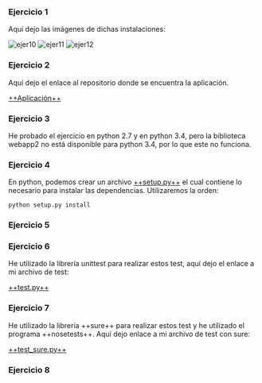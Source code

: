 ### Ejercicio 1

Aquí dejo las imágenes de dichas instalaciones:

![ejer10](https://www.dropbox.com/s/l2lkvrfky7u6gdn/1%2C0.png?dl=1)
![ejer11](https://www.dropbox.com/s/7bidvavo2xrfdds/1%2C1.png?dl=1)
![ejer12](https://www.dropbox.com/s/uazy83dijfvtu2g/1%2C2.png?dl=1)

### Ejercicio 2
Aquí dejo el enlace al repositorio donde se encuentra la aplicación.

[++Aplicación++](https://github.com/neon520/appIV)

### Ejercicio 3

He probado el ejercicio en python 2.7 y en python 3.4, pero la biblioteca webapp2 no está disponible para python 3.4, por lo que este no funciona.

### Ejercicio 4

En python, podemos crear un archivo [++setup.py++](https://github.com/neon520/appIV/blob/master/setup.py) el cual contiene lo necesario para instalar las dependencias. Utilizaremos la orden:

	python setup.py install

### Ejercicio 5

### Ejercicio 6

He utilizado la librería unittest para realizar estos test, aquí dejo el enlace a mi archivo de test:

[++test.py++](https://github.com/neon520/appIV/blob/master/appIV/test.py)


### Ejercicio 7
He utilizado la librería ++sure++ para realizar estos test y he utilizado el programa ++nosetests++. Aquí dejo enlace a mi archivo de test con sure:

[++test_sure.py++](https://github.com/neon520/appIV/blob/master/appIV/test_sure.py)
### Ejercicio 8